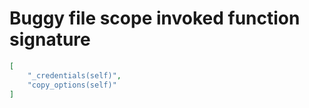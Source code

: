 # Buggy file scope invoked function signature

```json
[
    "_credentials(self)",
    "copy_options(self)"
]
```
